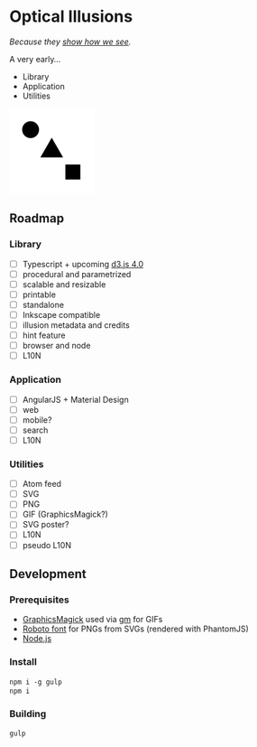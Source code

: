 # Optical Illusions

*Because they [show how we see](https://www.ted.com/talks/beau_lotto_optical_illusions_show_how_we_see).*


A very early&hellip;

- Library
- Application
- Utilities

![preview](./build/thumbnails/gif/all.gif "animation")

## Roadmap

### Library
- [ ] Typescript + upcoming [d3.js 4.0](https://github.com/d3)
- [ ] procedural and parametrized
- [ ] scalable and resizable
- [ ] printable
- [ ] standalone
- [ ] Inkscape compatible
- [ ] illusion metadata and credits
- [ ] hint feature
- [ ] browser and node
- [ ] L10N

### Application
- [ ] AngularJS + Material Design
- [ ] web
- [ ] mobile?
- [ ] search
- [ ] L10N

### Utilities
- [ ] Atom feed
- [ ] SVG
- [ ] PNG
- [ ] GIF (GraphicsMagick?)
- [ ] SVG poster?
- [ ] L10N
- [ ] pseudo L10N

## Development

### Prerequisites

- [GraphicsMagick](http://www.graphicsmagick.org/) used via [gm](https://www.npmjs.com/package/gm) for GIFs
- [Roboto font](https://www.google.com/fonts#UsePlace:use/Collection:Roboto) for PNGs from SVGs (rendered with PhantomJS)
- [Node.js](https://nodejs.org)

### Install

```
npm i -g gulp
npm i
```

### Building

```
gulp
```
